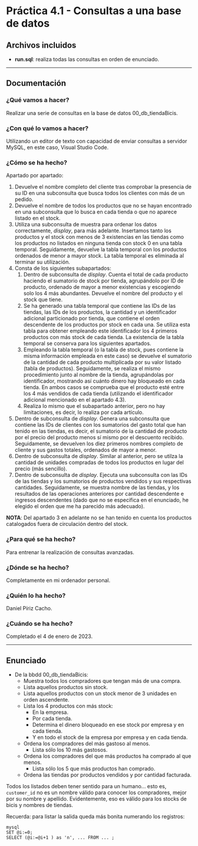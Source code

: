 # Práctica 4.1 - Consultas a una base de datos

## Archivos incluidos

+ **run.sql**: realiza todas las consultas en orden de enunciado.

---

## Documentación

### ¿Qué vamos a hacer?

Realizar una serie de consultas en la base de datos 00_db_tiendaBicis.

### ¿Con qué lo vamos a hacer?

Utilizando un editor de texto con capacidad de enviar consultas a servidor MySQL, en este caso, Visual Studio Code.

### ¿Cómo se ha hecho?

Apartado por apartado:
1. Devuelve el nombre completo del cliente tras comprobar la presencia de su ID en una subconsulta que busca todos los clientes con más de un pedido.
2. Devuelve el nombre de todos los productos que no se hayan encontrado en una subconsulta que lo busca en cada tienda o que no aparece listado en el stock.
3. Utiliza una subconsulta de muestra para ordenar los datos correctamente, *display*, para más adelante. Insertamos tanto los productos y el stock con menos de 3 existencias en las tiendas como los productos no listados en ninguna tienda con stock 0 en una tabla temporal. Seguidamente, devuelve la tabla temporal con los productos ordenados de menor a mayor stock. La tabla temporal es eliminada al terminar su utilización.
4. Consta de los siguientes subapartados:
	1. Dentro de subconsulta de *display*. Cuenta el total de cada producto haciendo el sumatorio de stock por tienda, agrupándolo por ID de producto, ordenado de mayor a menor existencias y escogiendo solo los 4 más abundantes. Devuelve el nombre del producto y el stock que tiene.
	2. Se ha generado una tabla temporal que contiene las IDs de las tiendas, las IDs de los productos, la cantidad y un identificador adicional particionado por tienda, que contiene el orden descendente de los productos por stock en cada una. Se utiliza esta tabla para obtener empleando este identificador los 4 primeros productos con más stock de cada tienda. La existencia de la tabla temporal se conserva para los siguientes apartados.
	3. Empleando la tabla temporal (o la tabla de stock, pues contiene la misma información empleada en este caso) se devuelve el sumatorio de la cantidad de cada producto multiplicada por su valor listado (tabla de productos). Seguidamente, se realiza el mismo procedimiento junto al nombre de la tienda, agrupándolas por identificador, mostrando así cuánto dinero hay bloqueado en cada tienda. En ambos casos se comprueba que el producto esté entre los 4 más vendidos de cada tienda (utilizando el identificador adicional mencionado en el apartado 4.3).
	4. Realiza lo mismo que el subapartado anterior, pero no hay limitaciones, es decir, lo realiza por cada artículo.
5. Dentro de subconsulta de *display*. Genera una subconsulta que contiene las IDs de clientes con los sumatorios del gasto total que han tenido en las tiendas, es decir, el sumatorio de la cantidad de producto por el precio del producto menos sí mismo por el descuento recibido. Seguidamente, se devuelven los diez primeros nombres completo de cliente y sus gastos totales, ordenados de mayor a menor.
6. Dentro de subconsulta de *display*. Similar al anterior, pero se utilza la cantidad de unidades compradas de todos los productos en lugar del precio (más sencillo).
7. Dentro de subconsulta de *display*. Ejecuta una subconsulta con las IDs de las tiendas y los sumatorios de productos vendidos y sus respectivas cantidades. Seguidamente, se muestra nombre de las tiendas, y los resultados de las operaciones anteriores por cantidad descendente e ingresos descendentes (dado que no se especifica en el enunciado, he elegido el orden que me ha parecido más adecuado).

**NOTA**: Del apartado 3 en adelante no se han tenido en cuenta los productos catalogados fuera de circulación dentro del stock.

### ¿Para qué se ha hecho?

Para entrenar la realización de consultas avanzadas.

### ¿Dónde se ha hecho?

Completamente en mi ordenador personal.

### ¿Quién lo ha hecho?

Daniel Píriz Cacho.

### ¿Cuándo se ha hecho?

Completado el 4 de enero de 2023.

---

## Enunciado
+ De la bbdd 00_db_tiendaBicis:
  + Muestra todos los compradores que tengan más de una compra.
  + Lista aquellos productos sin stock.
  + Lista aquellos productos con un stock menor de 3 unidades en orden ascendente.
  + Lista los 4 productos con más stock:
	+ En la empresa.
	+ Por cada tienda.
	+ Determina el dinero bloqueado en ese stock por empresa y en cada tienda.
	+ Y en todo el stock de la empresa por empresa y en cada tienda.
  + Ordena los compradores del más gastoso al menos.
	+ Lista sólo los 10 más gastosos.
  + Ordena los compradores del que más productos ha comprado al que menos.
	+ Lista sólo los 5 que más productos han comprado.
  + Ordena las tiendas por productos vendidos y por cantidad facturada.

Todos los listados deben tener sentido para un humano... esto es, `customer_id` no es un nombre válido para conocer los compradores, mejor por su nombre y apellido.
Evidentemente, eso es válido para los stocks de bicis y nombres de tiendas.

Recuerda: para listar la salida queda más bonita numerando los registros:

	mysql
	SET @i:=0;
	SELECT (@i:=@i+1 ) as 'n', ... FROM ... ;